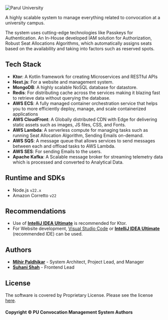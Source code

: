 ![Parul University](https://assets.puconvocation.com/logos/banner.svg)

A highly scalable system to manage everything related to convocation at a university campus.

The system uses cutting-edge technologies like Passkeys for Authentication.
An In-House developed IAM solution for Authorization, Robust Seat Allocations Algorithms, which automatically assigns
seats based on the availability and taking into factors such as reserved spots.

## Tech Stack

- **Ktor**: A Kotlin framework for creating Microservices and RESTful APIs
- **Next.js**: For a website and management system.
- **MongoDB**: A highly scalable NoSQL database for datastore.
- **Redis**: For distributing cache across the services making it blazing fast to retrieve data without querying the
  database.
- **AWS ECS**: A fully managed container orchestration service that helps you to more efficiently deploy, manage, and
  scale containerized applications
- **AWS CloudFront**: A Globally distributed CDN with Edge for delivering static assets such as images, JS files, CSS,
  and Fonts.
- **AWS Lambda**: A serverless compute for managing tasks such as running Seat Allocation Algorithm, Sending Emails
  on-demand.
- **AWS SQS**: A message queue that allows services to send messages between each and offload tasks to AWS Lambda.
- **AWS SES**: For sending Emails to the users.
- **Apache Kafka**: A Scalable message broker for streaming telemetry data which is processed and converted to
  Analytical Data.

## Runtime and SDKs

- Node.js `v22.x`
- Amazon Corretto `v22`

## Recommendations

- Use of [**IntelliJ IDEA Ultimate**](https://www.jetbrains.com/idea) is recommended for Ktor.
- For Website development, [Visual Studio Code](https://code.visualstudio.com)
  or [**IntelliJ IDEA Ultimate**](https://www.jetbrains.com/idea) (recommended IDE) can be used.

## Authors

- [**Mihir Paldhikar**](https://mihirpaldhikar.com) - System Architect, Project Lead, and Manager
- [**Suhani Shah**](https://github.com/Suhani-013) - Frontend Lead

## License

The software is covered by Proprietary License. Please see the license [here](./LICENSE.md).

#### Copyright © PU Convocation Management System Authors
